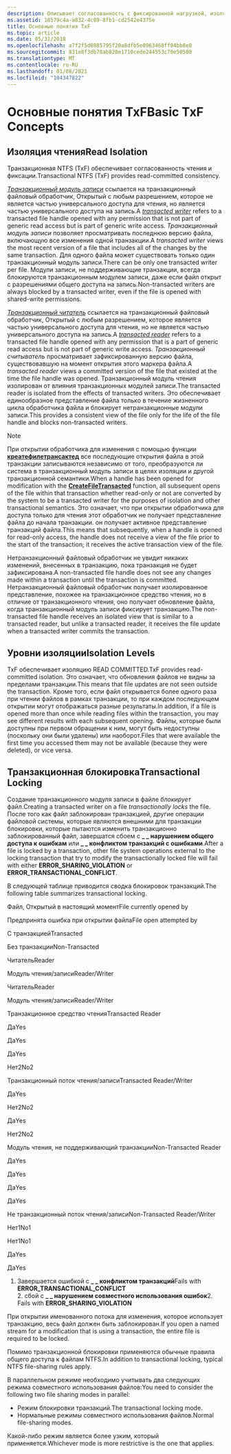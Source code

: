 ```yaml
---
description: Описывает согласованность с фиксированной нагрузкой, изоляцию с фиксированным чтением и понятия блокировки транзакций в транзакционной NTFS.
ms.assetid: 18579c4a-a832-4c89-8fb1-cd2542e4375e
title: Основные понятия TxF
ms.topic: article
ms.date: 05/31/2018
ms.openlocfilehash: a7f2f5d0885795f20a8dfb5e0963468ff04bb8e0
ms.sourcegitcommit: 831e8f3db78ab820e1710cede244553c70e50500
ms.translationtype: MT
ms.contentlocale: ru-RU
ms.lasthandoff: 01/08/2021
ms.locfileid: "104347822"
---
```

# <a name="basic-txf-concepts"></a><span data-ttu-id="0ce77-103">Основные понятия TxF</span><span class="sxs-lookup"><span data-stu-id="0ce77-103">Basic TxF Concepts</span></span>

## <a name="read-isolation"></a><span data-ttu-id="0ce77-104">Изоляция чтения</span><span class="sxs-lookup"><span data-stu-id="0ce77-104">Read Isolation</span></span>

<span data-ttu-id="0ce77-105">Транзакционная NTFS (TxF) обеспечивает согласованность чтения и фиксации.</span><span class="sxs-lookup"><span data-stu-id="0ce77-105">Transactional NTFS (TxF) provides read-committed consistency.</span></span>

<span data-ttu-id="0ce77-106">[*Транзакционный модуль записи*](glossary.md) ссылается на транзакционный файловый обработчик, Открытый с любым разрешением, которое не является частью универсального доступа для чтения, но является частью универсального доступа на запись.</span><span class="sxs-lookup"><span data-stu-id="0ce77-106">A [*transacted writer*](glossary.md) refers to a transacted file handle opened with any permission that is not part of generic read access but is part of generic write access.</span></span> <span data-ttu-id="0ce77-107">*Транзакционный модуль записи* позволяет просматривать последнюю версию файла, включающую все изменения одной транзакции.</span><span class="sxs-lookup"><span data-stu-id="0ce77-107">A *transacted writer* views the most recent version of a file that includes all of the changes by the same transaction.</span></span> <span data-ttu-id="0ce77-108">Для одного файла может существовать только один транзакционный модуль записи.</span><span class="sxs-lookup"><span data-stu-id="0ce77-108">There can be only one transacted writer per file.</span></span> <span data-ttu-id="0ce77-109">Модули записи, не поддерживающие транзакции, всегда блокируются транзакционным модулем записи, даже если файл открыт с разрешениями общего доступа на запись.</span><span class="sxs-lookup"><span data-stu-id="0ce77-109">Non-transacted writers are always blocked by a transacted writer, even if the file is opened with shared-write permissions.</span></span>

<span data-ttu-id="0ce77-110">[*Транзакционный читатель*](glossary.md) ссылается на транзакционный файловый обработчик, Открытый с любым разрешением, которое является частью универсального доступа для чтения, но не является частью универсального доступа на запись.</span><span class="sxs-lookup"><span data-stu-id="0ce77-110">A [*transacted reader*](glossary.md) refers to a transacted file handle opened with any permission that is a part of generic read access but is not part of generic write access.</span></span> <span data-ttu-id="0ce77-111">*Транзакционный считыватель* просматривает зафиксированную версию файла, существовавшую на момент открытия этого маркера файла.</span><span class="sxs-lookup"><span data-stu-id="0ce77-111">A *transacted reader* views a committed version of the file that existed at the time the file handle was opened.</span></span> <span data-ttu-id="0ce77-112">Транзакционный модуль чтения изолирован от влияния транзакционных модулей записи.</span><span class="sxs-lookup"><span data-stu-id="0ce77-112">The transacted reader is isolated from the effects of transacted writers.</span></span> <span data-ttu-id="0ce77-113">Это обеспечивает единообразное представление файла только в течение жизненного цикла обработчика файла и блокирует нетранзакционные модули записи.</span><span class="sxs-lookup"><span data-stu-id="0ce77-113">This provides a consistent view of the file only for the life of the file handle and blocks non-transacted writers.</span></span>

> [!Note]  
> <span data-ttu-id="0ce77-114">При открытии обработчика для изменения с помощью функции [**креатефилетрансактед**](/windows/desktop/api/WinBase/nf-winbase-createfiletransacteda) все последующие открытия файла в этой транзакции записываются независимо от того, преобразуются ли система в транзакционный модуль записи в целях изоляции и другой транзакционной семантики.</span><span class="sxs-lookup"><span data-stu-id="0ce77-114">When a handle has been opened for modification with the [**CreateFileTransacted**](/windows/desktop/api/WinBase/nf-winbase-createfiletransacteda) function, all subsequent opens of the file within that transaction whether read-only or not are converted by the system to be a transacted writer for the purposes of isolation and other transactional semantics.</span></span> <span data-ttu-id="0ce77-115">Это означает, что при открытии обработчика для доступа только для чтения этот обработчик не получает представление файла до начала транзакции. он получает активное представление транзакций файла.</span><span class="sxs-lookup"><span data-stu-id="0ce77-115">This means that subsequently, when a handle is opened for read-only access, the handle does not receive a view of the file prior to the start of the transaction; it receives the active transaction view of the file.</span></span>

 

<span data-ttu-id="0ce77-116">Нетранзакционный файловый обработчик не увидит никаких изменений, внесенных в транзакцию, пока транзакция не будет зафиксирована.</span><span class="sxs-lookup"><span data-stu-id="0ce77-116">A non-transacted file handle does not see any changes made within a transaction until the transaction is committed.</span></span> <span data-ttu-id="0ce77-117">Нетранзакционный файловый обработчик получает изолированное представление, похожее на транзакционное средство чтения, но в отличие от транзакционного чтения, оно получает обновление файла, когда транзакционный модуль записи фиксирует транзакцию.</span><span class="sxs-lookup"><span data-stu-id="0ce77-117">The non-transacted file handle receives an isolated view that is similar to a transacted reader, but unlike a transacted reader, it receives the file update when a transacted writer commits the transaction.</span></span>

## <a name="isolation-levels"></a><span data-ttu-id="0ce77-118">Уровни изоляции</span><span class="sxs-lookup"><span data-stu-id="0ce77-118">Isolation Levels</span></span>

<span data-ttu-id="0ce77-119">TxF обеспечивает изоляцию READ COMMITTED.</span><span class="sxs-lookup"><span data-stu-id="0ce77-119">TxF provides read-committed isolation.</span></span> <span data-ttu-id="0ce77-120">Это означает, что обновления файлов не видны за пределами транзакции.</span><span class="sxs-lookup"><span data-stu-id="0ce77-120">This means that file updates are not seen outside the transaction.</span></span> <span data-ttu-id="0ce77-121">Кроме того, если файл открывается более одного раза при чтении файлов в рамках транзакции, то при каждом последующем открытии могут отображаться разные результаты.</span><span class="sxs-lookup"><span data-stu-id="0ce77-121">In addition, if a file is opened more than once while reading files within the transaction, you may see different results with each subsequent opening.</span></span> <span data-ttu-id="0ce77-122">Файлы, которые были доступны при первом обращении к ним, могут быть недоступны (поскольку они были удалены) или наоборот.</span><span class="sxs-lookup"><span data-stu-id="0ce77-122">Files that were available the first time you accessed them may not be available (because they were deleted), or vice versa.</span></span>

## <a name="transactional-locking"></a><span data-ttu-id="0ce77-123">Транзакционная блокировка</span><span class="sxs-lookup"><span data-stu-id="0ce77-123">Transactional Locking</span></span>

<span data-ttu-id="0ce77-124">Создание транзакционного модуля записи в файле *блокирует* файл.</span><span class="sxs-lookup"><span data-stu-id="0ce77-124">Creating a transacted writer on a file *transactionally locks* the file.</span></span> <span data-ttu-id="0ce77-125">После того как файл заблокирован транзакцией, другие операции файловой системы, которые являются внешними для транзакции блокировки, которые пытаются изменить транзакционно заблокированный файл, завершатся сбоем с **\_ \_ нарушением общего доступа к ошибкам** или **\_ \_ конфликтом транзакций с ошибками**.</span><span class="sxs-lookup"><span data-stu-id="0ce77-125">After a file is locked by a transaction, other file system operations external to the locking transaction that try to modify the transactionally locked file will fail with either **ERROR\_SHARING\_VIOLATION** or **ERROR\_TRANSACTIONAL\_CONFLICT**.</span></span>

<span data-ttu-id="0ce77-126">В следующей таблице приводится сводка блокировок транзакций.</span><span class="sxs-lookup"><span data-stu-id="0ce77-126">The following table summarizes transactional locking.</span></span>



<span data-ttu-id="0ce77-127">Файл, Открытый в настоящий момент</span><span class="sxs-lookup"><span data-stu-id="0ce77-127">File currently opened by</span></span>

<span data-ttu-id="0ce77-128">Предпринята ошибка при открытии файла</span><span class="sxs-lookup"><span data-stu-id="0ce77-128">File open attempted by</span></span>

<span data-ttu-id="0ce77-129">С транзакцией</span><span class="sxs-lookup"><span data-stu-id="0ce77-129">Transacted</span></span>

<span data-ttu-id="0ce77-130">Без транзакции</span><span class="sxs-lookup"><span data-stu-id="0ce77-130">Non-Transacted</span></span>

<span data-ttu-id="0ce77-131">Читатель</span><span class="sxs-lookup"><span data-stu-id="0ce77-131">Reader</span></span>

<span data-ttu-id="0ce77-132">Модуль чтения/записи</span><span class="sxs-lookup"><span data-stu-id="0ce77-132">Reader/Writer</span></span>

<span data-ttu-id="0ce77-133">Читатель</span><span class="sxs-lookup"><span data-stu-id="0ce77-133">Reader</span></span>

<span data-ttu-id="0ce77-134">Модуль чтения/записи</span><span class="sxs-lookup"><span data-stu-id="0ce77-134">Reader/Writer</span></span>

<span data-ttu-id="0ce77-135">Транзакционное средство чтения</span><span class="sxs-lookup"><span data-stu-id="0ce77-135">Transacted Reader</span></span>

<span data-ttu-id="0ce77-136">Да</span><span class="sxs-lookup"><span data-stu-id="0ce77-136">Yes</span></span>

<span data-ttu-id="0ce77-137">Да</span><span class="sxs-lookup"><span data-stu-id="0ce77-137">Yes</span></span>

<span data-ttu-id="0ce77-138">Да</span><span class="sxs-lookup"><span data-stu-id="0ce77-138">Yes</span></span>

<span data-ttu-id="0ce77-139">Нет2</span><span class="sxs-lookup"><span data-stu-id="0ce77-139">No2</span></span>

<span data-ttu-id="0ce77-140">Транзакционный поток чтения/записи</span><span class="sxs-lookup"><span data-stu-id="0ce77-140">Transacted Reader/Writer</span></span>

<span data-ttu-id="0ce77-141">Да</span><span class="sxs-lookup"><span data-stu-id="0ce77-141">Yes</span></span>

<span data-ttu-id="0ce77-142">Нет2</span><span class="sxs-lookup"><span data-stu-id="0ce77-142">No2</span></span>

<span data-ttu-id="0ce77-143">Да</span><span class="sxs-lookup"><span data-stu-id="0ce77-143">Yes</span></span>

<span data-ttu-id="0ce77-144">Нет2</span><span class="sxs-lookup"><span data-stu-id="0ce77-144">No2</span></span>

<span data-ttu-id="0ce77-145">Модуль чтения, не поддерживающий транзакции</span><span class="sxs-lookup"><span data-stu-id="0ce77-145">Non-Transacted Reader</span></span>

<span data-ttu-id="0ce77-146">Да</span><span class="sxs-lookup"><span data-stu-id="0ce77-146">Yes</span></span>

<span data-ttu-id="0ce77-147">Да</span><span class="sxs-lookup"><span data-stu-id="0ce77-147">Yes</span></span>

<span data-ttu-id="0ce77-148">Да</span><span class="sxs-lookup"><span data-stu-id="0ce77-148">Yes</span></span>

<span data-ttu-id="0ce77-149">Да</span><span class="sxs-lookup"><span data-stu-id="0ce77-149">Yes</span></span>

<span data-ttu-id="0ce77-150">Не транзакционный поток чтения/записи</span><span class="sxs-lookup"><span data-stu-id="0ce77-150">Non-Transacted Reader/Writer</span></span>

<span data-ttu-id="0ce77-151">Нет1</span><span class="sxs-lookup"><span data-stu-id="0ce77-151">No1</span></span>

<span data-ttu-id="0ce77-152">Нет1</span><span class="sxs-lookup"><span data-stu-id="0ce77-152">No1</span></span>

<span data-ttu-id="0ce77-153">Да</span><span class="sxs-lookup"><span data-stu-id="0ce77-153">Yes</span></span>

<span data-ttu-id="0ce77-154">Да</span><span class="sxs-lookup"><span data-stu-id="0ce77-154">Yes</span></span>

1. <span data-ttu-id="0ce77-155">Завершается ошибкой с **\_ \_ конфликтом транзакций**</span><span class="sxs-lookup"><span data-stu-id="0ce77-155">Fails with **ERROR\_TRANSACTIONAL\_CONFLICT**</span></span><br/> <span data-ttu-id="0ce77-156">2. сбой с **\_ \_ нарушением совместного использования ошибок**</span><span class="sxs-lookup"><span data-stu-id="0ce77-156">2. Fails with **ERROR\_SHARING\_VIOLATION**</span></span><br/>



 

<span data-ttu-id="0ce77-157">При открытии именованного потока для изменения, которое использует транзакцию, весь файл должен быть заблокирован.</span><span class="sxs-lookup"><span data-stu-id="0ce77-157">If you open a named stream for a modification that is using a transaction, the entire file is required to be locked.</span></span>

<span data-ttu-id="0ce77-158">Помимо транзакционной блокировки применяются обычные правила общего доступа к файлам NTFS.</span><span class="sxs-lookup"><span data-stu-id="0ce77-158">In addition to transactional locking, typical NTFS file-sharing rules apply.</span></span>

<span data-ttu-id="0ce77-159">В параллельном режиме необходимо учитывать два следующих режима совместного использования файлов:</span><span class="sxs-lookup"><span data-stu-id="0ce77-159">You need to consider the following two file sharing modes in parallel:</span></span>

-   <span data-ttu-id="0ce77-160">Режим блокировки транзакций.</span><span class="sxs-lookup"><span data-stu-id="0ce77-160">The transactional locking mode.</span></span>
-   <span data-ttu-id="0ce77-161">Нормальные режимы совместного использования файлов.</span><span class="sxs-lookup"><span data-stu-id="0ce77-161">Normal file-sharing modes.</span></span>

<span data-ttu-id="0ce77-162">Какой-либо режим является более узким, который применяется.</span><span class="sxs-lookup"><span data-stu-id="0ce77-162">Whichever mode is more restrictive is the one that applies.</span></span>

 

 




